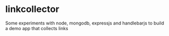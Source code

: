 linkcollector
=============

Some experiments with node, mongodb, expressjs and handlebarjs to build a demo app that collects links
